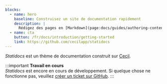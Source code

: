 ```yaml
---
blocks:
  - name: hero
    baseline: Construisez un site de documentation rapidement
    description: |
      Rédigez des pages en [Markdown](page:docs/guides/authoring-content), utilisez des [templates Twig](https://cecil.app/documentation/templates) et profitez de la puissance de [Cecil](https://cecil.app).
  - name: cta
    button: /fr/docs/introduction/getting-started
    link: https://github.com/cecilapp/statidocs
---
```

_Statidocs_ est un thème de documentation construit sur [Cecil](https://cecil.app/fr/).

:::important
**Travail en cours**  
_Statidocs_ est encore en cours de développement. Si quelque chose ne fonctionne pas, veuillez [créer un ticket sur GitHub](https://github.com/Cecilapp/statidocs/issues/new/choose).
:::
